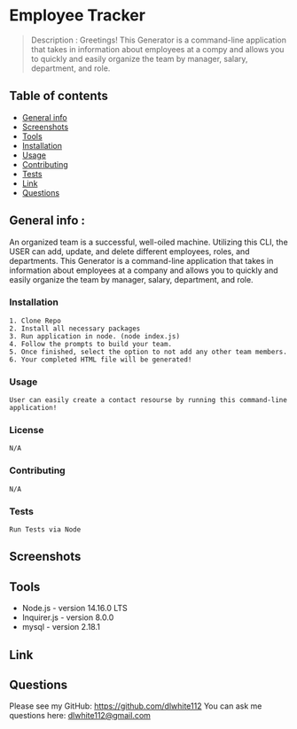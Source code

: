 # Employee Tracker

  > Description : Greetings! This Generator is a command-line application that takes in information about employees at a compy and allows you to quickly and easily organize the team by manager, salary, department, and role.
  
  ## Table of contents
  * [General info](#general-info)
  * [Screenshots](#screenshots)
  * [Tools](#tools)
  * [Installation](#installation)
  * [Usage](#usage)
  * [Contributing](#contributing)
  * [Tests](#tests)
  * [Link](#link)
  * [Questions](#Questions)
  
  
  ## General info : 
  
An organized team is a successful, well-oiled machine.  Utilizing this CLI, the  USER can add, update, and delete different employees, roles, and departments. This Generator is a command-line application that takes in information about employees at a company and allows you to quickly and easily organize the team by manager, salary, department, and role.

  ### Installation 
    1. Clone Repo
    2. Install all necessary packages
    3. Run application in node. (node index.js)
    4. Follow the prompts to build your team.
    5. Once finished, select the option to not add any other team members.
    6. Your completed HTML file will be generated! 

  ### Usage
    User can easily create a contact resourse by running this command-line application!

  ### License
    N/A

  ### Contributing
    N/A

  ### Tests
    Run Tests via Node
  
  
  ## Screenshots
  
  
  ## Tools
  * Node.js - version 14.16.0 LTS
  * Inquirer.js - version 8.0.0
  * mysql - version 2.18.1

  
  ## Link
  
  
  ## Questions
  Please see my GitHub: https://github.com/dlwhite112
  You can ask me questions here: dlwhite112@gmail.com
